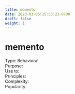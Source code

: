 ```yaml
---
title: momento
date: 2023-03-05T15:53:23-0700
draft: false
weight: 1
---
```


# memento
Type: Behavioral  
Purpose:  
Use to:  
Principles:  
Complexity:  
Popularity:  
